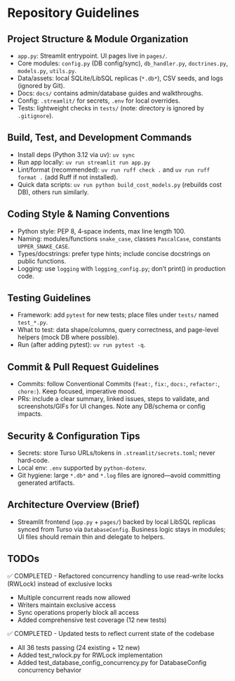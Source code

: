 # Repository Guidelines

## Project Structure & Module Organization
- `app.py`: Streamlit entrypoint. UI pages live in `pages/`.
- Core modules: `config.py` (DB config/sync), `db_handler.py`, `doctrines.py`, `models.py`, `utils.py`.
- Data/assets: local SQLite/LibSQL replicas (`*.db*`), CSV seeds, and logs (ignored by Git).
- Docs: `docs/` contains admin/database guides and walkthroughs.
- Config: `.streamlit/` for secrets, `.env` for local overrides.
- Tests: lightweight checks in `tests/` (note: directory is ignored by `.gitignore`).

## Build, Test, and Development Commands
- Install deps (Python 3.12 via uv): `uv sync`
- Run app locally: `uv run streamlit run app.py`
- Lint/format (recommended): `uv run ruff check .` and `uv run ruff format .` (add Ruff if not installed).
- Quick data scripts: `uv run python build_cost_models.py` (rebuilds cost DB), others run similarly.

## Coding Style & Naming Conventions
- Python style: PEP 8, 4‑space indents, max line length 100.
- Naming: modules/functions `snake_case`, classes `PascalCase`, constants `UPPER_SNAKE_CASE`.
- Types/docstrings: prefer type hints; include concise docstrings on public functions.
- Logging: use `logging` with `logging_config.py`; don’t print() in production code.

## Testing Guidelines
- Framework: add `pytest` for new tests; place files under `tests/` named `test_*.py`.
- What to test: data shape/columns, query correctness, and page-level helpers (mock DB where possible).
- Run (after adding pytest): `uv run pytest -q`.

## Commit & Pull Request Guidelines
- Commits: follow Conventional Commits (`feat:`, `fix:`, `docs:`, `refactor:`, `chore:`). Keep focused, imperative mood.
- PRs: include a clear summary, linked issues, steps to validate, and screenshots/GIFs for UI changes. Note any DB/schema or config impacts.

## Security & Configuration Tips
- Secrets: store Turso URLs/tokens in `.streamlit/secrets.toml`; never hard‑code.
- Local env: `.env` supported by `python-dotenv`.
- Git hygiene: large `*.db*` and `*.log` files are ignored—avoid committing generated artifacts.

## Architecture Overview (Brief)
- Streamlit frontend (`app.py` + `pages/`) backed by local LibSQL replicas synced from Turso via `DatabaseConfig`. Business logic stays in modules; UI files should remain thin and delegate to helpers.

## TODOs
✅ COMPLETED - Refactored concurrency handling to use read-write locks (RWLock) instead of exclusive locks
  - Multiple concurrent reads now allowed
  - Writers maintain exclusive access
  - Sync operations properly block all access
  - Added comprehensive test coverage (12 new tests)

✅ COMPLETED - Updated tests to reflect current state of the codebase
  - All 36 tests passing (24 existing + 12 new)
  - Added test_rwlock.py for RWLock implementation
  - Added test_database_config_concurrency.py for DatabaseConfig concurrency behavior 
